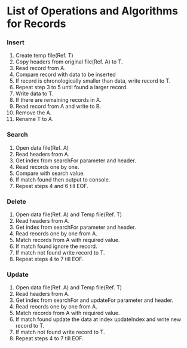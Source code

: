 # List of Operations and Algorithms for Records

### Insert

1. Create temp file(Ref. T)
2. Copy headers from original file(Ref. A) to T.
3. Read record from A.
4. Compare record with data to be inserted
5. If record is chronologically smaller than data, write record to T.
6. Repeat step 3 to 5 until found a larger record.
7. Write data to T.
8. If there are remaining records in A.
9. Read record from A and write to B.
10. Remove the A.
11. Rename T to A.

### Search

1. Open data file(Ref. A)
2. Read headers from A.
3. Get index from searchFor parameter and header.
4. Read records one by one.
5. Compare with search value.
6. If match found then output to console.
7. Repeat steps 4 and 6 till EOF.

### Delete

1. Open data file(Ref. A) and Temp file(Ref. T)
2. Read headers from A.
3. Get index from searchFor parameter and header.
4. Read reocrds one by one from A.
5. Match records from A with required value.
6. If match found ignore the record.
7. If match not found write record to T.
8. Repeat steps 4 to 7 till EOF.

### Update

1. Open data file(Ref. A) and Temp file(Ref. T)
2. Read headers from A.
3. Get index from searchFor and updateFor parameter and header.
4. Read reocrds one by one from A.
5. Match records from A with required value.
6. If match found update the data at index updateIndex and write new record to T.
7. If match not found write record to T.
8. Repeat steps 4 to 7 till EOF.

